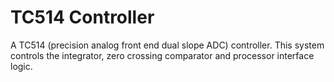# TC514 Controller
A TC514 (precision analog front end dual slope ADC) controller. This system controls the integrator, zero crossing comparator and processor interface logic.
